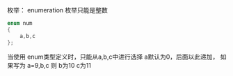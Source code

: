 枚举： enumeration
枚举只能是整数
```c++
enum num 
{
    a,b,c
};
```
当使用 enum类型定义时，只能从a,b,c中进行选择
a默认为0，后面以此递加，
如果写为 a=9,b,c 则 b为10 c为11

